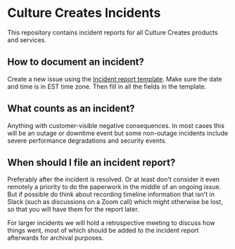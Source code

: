 # Culture Creates Incidents

This repository contains incident reports for all Culture Creates products and services.

## How to document an incident?

Create a new issue using the [Incident report template](https://github.com/culturecreates/incident-reports/issues/new?assignees=&labels=&projects=&template=incident-report-template.md&title=%7B%7B+incident+date%3A+yyyy-mm-dd+%7D%7D%2C+%7B%7B+incident+name+%7D%7D). Make sure the date and time is in EST time zone. Then fill in all the fields in the template. 

## What counts as an incident?

Anything with customer-visible negative consequences. In most cases this will be an outage or downtime event but some non-outage incidents include severe performance degradations and security events.

## When should I file an incident report?

Preferably after the incident is resolved. Or at least don't consider it even remotely a priority to do the paperwork in the middle of an ongoing issue. But if possible do think about recording timeline information that isn't in Slack (such as discussions on a Zoom call) which might otherwise be lost, so that you will have them for the report later.

For larger incidents we will hold a retrospective meeting to discuss how things went, most of which should be added to the incident report afterwards for archival purposes.
